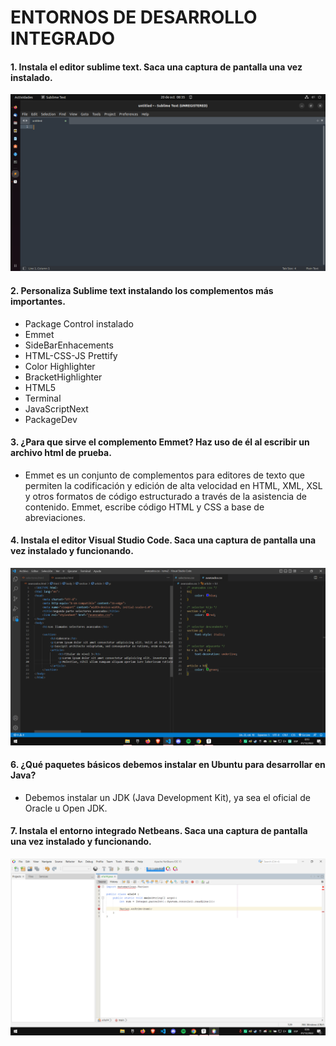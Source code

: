 # ENTORNOS DE DESARROLLO INTEGRADO

#### 

#### 1. Instala el editor sublime text. Saca una captura de pantalla una vez instalado.

[![img](https://github.com/pikatostes/entornos/raw/main/entornosDesarrolloIntegrado/sublime.png)](https://github.com/pikatostes/entornos/blob/main/entornosDesarrolloIntegrado/sublime.png)

#### 

#### 2. Personaliza Sublime text instalando los complementos más importantes.

- Package Control instalado
- Emmet
- SideBarEnhacements
- HTML-CSS-JS Prettify
- Color Highlighter
- BracketHighlighter
- HTML5
- Terminal
- JavaScriptNext
- PackageDev

#### 

#### 3. ¿Para que sirve el complemento **Emmet**? Haz uso de él al escribir un archivo html de prueba.

- Emmet es un conjunto de complementos para editores de texto que  permiten la codificación y edición de alta  velocidad en HTML, XML, XSL y otros formatos de código estructurado a  través de la asistencia de  contenido. Emmet, escribe código HTML y CSS a base de abreviaciones.

#### 

#### 4. Instala el editor Visual Studio Code. Saca una captura de pantalla una vez instalado y funcionando.

[![img](https://github.com/pikatostes/entornos/raw/main/entornosDesarrolloIntegrado/code.png)](https://github.com/pikatostes/entornos/blob/main/entornosDesarrolloIntegrado/code.png)

#### 

#### 6. ¿Qué paquetes básicos debemos instalar en Ubuntu para desarrollar en Java?

- Debemos instalar un JDK (Java Development Kit), ya sea el oficial de Oracle u Open JDK.

#### 

#### 7. Instala el entorno integrado Netbeans. Saca una captura de pantalla una vez instalado y funcionando.

[![img](https://github.com/pikatostes/entornos/raw/main/entornosDesarrolloIntegrado/netbeans.png)](https://github.com/pikatostes/entornos/blob/main/entornosDesarrolloIntegrado/netbeans.png)